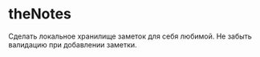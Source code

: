 # theNotes
Сделать локальное хранилище заметок для себя любимой. Не забыть валидацию при добавлении заметки.
